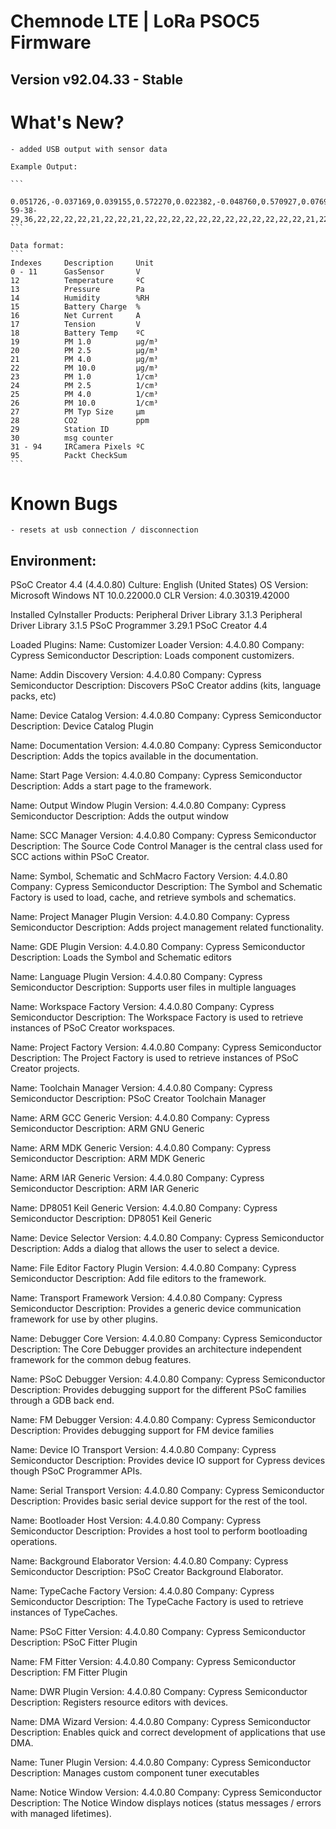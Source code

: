 # Chemnode LTE | LoRa PSOC5 Firmware

## Version v92.04.33 - Stable

# What's New?

	- added USB output with sensor data

	Example Output:
	
	```
		0.051726,-0.037169,0.039155,0.572270,0.022382,-0.048760,0.570927,0.076997,-0.016701,-0.170870,0.586684,-0.003257,0.00,0.00,0.00,55.3,0.01,3.83,23.5,3,5,6,6,17,22,23.777742,24,24,0.79,0,AA-59-38-29,36,22,22,22,22,21,22,22,21,22,22,22,22,22,22,22,22,22,22,22,22,21,22,22,22,22,22,22,22,22,21,22,22,22,23,22,22,21,21,22,22,22,21,23,22,21,21,21,21,22,22,22,22,22,20,21,21,22,21,21,21,21,22,21,21,123
	```

	Data format:
	```
	Indexes		Description		Unit
	0 - 11		GasSensor		V
	12			Temperature		ºC
	13			Pressure		Pa
	14			Humidity		%RH
	15			Battery Charge	%
	16			Net Current		A
	17			Tension			V
	18			Battery Temp 	ºC
	19			PM 1.0			µg/m³
	20			PM 2.5			µg/m³
	21			PM 4.0			µg/m³
	22			PM 10.0			µg/m³
	23			PM 1.0			1/cm³
	24			PM 2.5			1/cm³
	25 			PM 4.0			1/cm³
	26 			PM 10.0			1/cm³
	27			PM Typ Size		µm
	28			CO2				ppm
	29			Station ID		
	30			msg counter
	31 - 94		IRCamera Pixels	ºC
	95			Packt CheckSum
	```	

# Known Bugs

	- resets at usb connection / disconnection


## Environment:
PSoC Creator  4.4 (4.4.0.80)
Culture: English (United States)
OS Version: Microsoft Windows NT 10.0.22000.0
CLR Version: 4.0.30319.42000

Installed CyInstaller Products:
Peripheral Driver Library 3.1.3
Peripheral Driver Library 3.1.5
PSoC Programmer 3.29.1
PSoC Creator 4.4

Loaded Plugins:
Name: Customizer Loader
Version: 4.4.0.80
Company: Cypress Semiconductor
Description: Loads component customizers.

Name: Addin Discovery
Version: 4.4.0.80
Company: Cypress Semiconductor
Description: Discovers PSoC Creator addins (kits, language packs, etc)

Name: Device Catalog
Version: 4.4.0.80
Company: Cypress Semiconductor
Description: Device Catalog Plugin

Name: Documentation
Version: 4.4.0.80
Company: Cypress Semiconductor
Description: Adds the topics available in the documentation.

Name: Start Page
Version: 4.4.0.80
Company: Cypress Semiconductor
Description: Adds a start page to the framework.

Name: Output Window Plugin
Version: 4.4.0.80
Company: Cypress Semiconductor
Description: Adds the output window

Name: SCC Manager
Version: 4.4.0.80
Company: Cypress Semiconductor
Description: The Source Code Control Manager is the central class used for SCC actions within PSoC Creator.

Name: Symbol, Schematic and SchMacro Factory
Version: 4.4.0.80
Company: Cypress Semiconductor
Description: The Symbol and Schematic Factory is used to load, cache, and retrieve symbols and schematics.

Name: Project Manager Plugin
Version: 4.4.0.80
Company: Cypress Semiconductor
Description: Adds project management related functionality.

Name: GDE Plugin
Version: 4.4.0.80
Company: Cypress Semiconductor
Description: Loads the Symbol and Schematic editors

Name: Language Plugin
Version: 4.4.0.80
Company: Cypress Semiconductor
Description: Supports user files in multiple languages

Name: Workspace Factory
Version: 4.4.0.80
Company: Cypress Semiconductor
Description: The Workspace Factory is used to retrieve instances of PSoC Creator workspaces.

Name: Project Factory
Version: 4.4.0.80
Company: Cypress Semiconductor
Description: The Project Factory is used to retrieve instances of PSoC Creator projects.

Name: Toolchain Manager
Version: 4.4.0.80
Company: Cypress Semiconductor
Description: PSoC Creator Toolchain Manager

Name: ARM GCC Generic
Version: 4.4.0.80
Company: Cypress Semiconductor
Description: ARM GNU Generic

Name: ARM MDK Generic
Version: 4.4.0.80
Company: Cypress Semiconductor
Description: ARM MDK Generic

Name: ARM IAR Generic
Version: 4.4.0.80
Company: Cypress Semiconductor
Description: ARM IAR Generic

Name: DP8051 Keil Generic
Version: 4.4.0.80
Company: Cypress Semiconductor
Description: DP8051 Keil Generic

Name: Device Selector
Version: 4.4.0.80
Company: Cypress Semiconductor
Description: Adds a dialog that allows the user to select a device.

Name: File Editor Factory Plugin
Version: 4.4.0.80
Company: Cypress Semiconductor
Description: Add file editors to the framework.

Name: Transport Framework
Version: 4.4.0.80
Company: Cypress Semiconductor
Description: Provides a generic device communication framework for use by other plugins.

Name: Debugger Core
Version: 4.4.0.80
Company: Cypress Semiconductor
Description: The Core Debugger provides an architecture independent framework for the common debug features.

Name: PSoC Debugger
Version: 4.4.0.80
Company: Cypress Semiconductor
Description: Provides debugging support for the different PSoC families through a GDB back end.

Name: FM Debugger
Version: 4.4.0.80
Company: Cypress Semiconductor
Description: Provides debugging support for FM device families

Name: Device IO Transport
Version: 4.4.0.80
Company: Cypress Semiconductor
Description: Provides device IO support for Cypress devices though PSoC Programmer APIs.

Name: Serial Transport
Version: 4.4.0.80
Company: Cypress Semiconductor
Description: Provides basic serial device support for the rest of the tool.

Name: Bootloader Host
Version: 4.4.0.80
Company: Cypress Semiconductor
Description: Provides a host tool to perform bootloading operations.

Name: Background Elaborator
Version: 4.4.0.80
Company: Cypress Semiconductor
Description: PSoC Creator Background Elaborator.

Name: TypeCache Factory
Version: 4.4.0.80
Company: Cypress Semiconductor
Description: The TypeCache Factory is used to retrieve instances of TypeCaches.

Name: PSoC Fitter
Version: 4.4.0.80
Company: Cypress Semiconductor
Description: PSoC Fitter Plugin

Name: FM Fitter
Version: 4.4.0.80
Company: Cypress Semiconductor
Description: FM Fitter Plugin

Name: DWR Plugin
Version: 4.4.0.80
Company: Cypress Semiconductor
Description: Registers resource editors with devices.

Name: DMA Wizard
Version: 4.4.0.80
Company: Cypress Semiconductor
Description: Enables quick and correct development of applications that use DMA.

Name: Tuner Plugin
Version: 4.4.0.80
Company: Cypress Semiconductor
Description: Manages custom component tuner executables

Name: Notice Window
Version: 4.4.0.80
Company: Cypress Semiconductor
Description: The Notice Window displays notices (status messages / errors with managed lifetimes).

